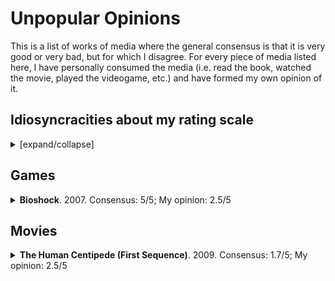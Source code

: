 # Unpopular Opinions

This is a list of works of media where the general consensus is that it is very good or very bad, but for which I disagree. For every piece of media listed here, I have personally consumed the media (i.e. read the book, watched the movie, played the videogame, etc.) and have formed my own opinion of it.


## Idiosyncracities about my rating scale

<details>
  <summary>[expand/collapse]</summary>

Many reviewers online use a very skewed rating system. Some video game review sites are notorious for having "8 out of 10" be the worst score they've give nout and "9.5 out of 10" be their highest, for example. I think review scores are more useful if they are normally distributed. I'm assuming axiomatically that the quality of the works of media out there is distributed normally, and so it would be "good" if the review scores were also distributed the same way so as to reflect the quality of the work as closely as possible.

Internally, I like to review things in terms of standard deviations, where a score of 0 means an average piece of work, a score of -1 means a somewhat below average piece of work, a score of -2 means a significantly below average piece of work, a score of 1 means a somewhat above average piece of work, and a score of 2 means a significantly above average piece of work. I find that if I just directly report these scores, people misunderstand what it means (for example, they might think a score of 0 means that I think the work is bad). So instead, I translate this score into a 1 to 5 scale, by basically mapping -2 to 1, -1 to 2, 0 to 3, 1 to 4 and 2 to 5. I.e. the score I report on this site is (essentially) their standard deviation plus three.
  
Works of media that are below or above 2 standard deviations from the mean are rare enough that I can just map them to 1 or 5 respectively to get the message across without too much loss of information.
  
Based on [the analysis performed by a data scientist](https://www.freecodecamp.org/news/whose-reviews-should-you-trust-imdb-rotten-tomatoes-metacritic-or-fandango-7d1010c6cf19/), IMDB is slightly skewed towards positive, Fandango is strongly skewed towards positive, MetaCritic is pretty normally distributed, and Rotten Tomatoes is uniformly distributed. Since my rating system is normally distributed, I will report scores from MetaCritic when reporting what the general consensus opinion is on a work so that the two rating systems are most easily comparable.
</details>

## Games

<details>
  <summary><b>Bioshock</b>. 2007. Consensus: 5/5; My opinion: 2.5/5</summary>
  
  I found this game to be pretty mediocre. Not bad per say, but definitely not deserving of the praise it seems to get. The graphics were below average for 2007 (which also had S.T.A.L.K.E.R.: Shadow of Chernobyl, Portal, Half-Life 2: Episode Two, Crysis). The gameplay was pretty much bog standard except for the "innovation" of the resurrection pods that let you almost instantly get back into the action -- but if anything, I felt like that removed a lot of the tension in the game, and encouraged a playstyle where you just erode away at the enemies, instead of having to think tactically how to approach each encounter.
  
  I admit that I did not foresee the "twist ending", but I did not find it particularly interesting either. To be fair, not many games tackled the topic before Bioshock. Metal Gear Solid 2 from 2001 did (and was just generally more fun to play). But a couple of games have tackled the topic since and done a better job of it (and were also more fun), such as The Stanley Parable from 2013.
</details>



## Movies

<details>
  <summary><b>The Human Centipede (First Sequence)</b>. 2009. Consensus: 1.7/5; My opinion: 2.5/5</summary>
  
This movie is a pretty average thriller with body horror elements. It's not clear to me why it got as many bad reviews as it did. My suspicion is that the premise (of sewing people's mouths to other people's anuses) was disturbing enough that many reviews wished to socially punish the movie (or signal that they wish to socially punish the movie) by giving it a significantly lower rating than it deserves.
  
Note that when discussing the topic of this film, people like to quote Roger Ebert as saying "I am required to award stars to movies I review. This time, I refuse to do it. The star rating system is unsuited to this film. Is the movie good? Is it bad? Does it matter? It is what it is and occupies a world where the stars don't shine." in an attempt to push the narrative that the movie is so bad, Ebert refused to give it a star review, that the movie was beneath even 0 stars. However, I think this is a misrpresentation of [Ebert's review](https://www.rogerebert.com/reviews/the-human-centipede-2010), which also contains the following:

> And yet within Six \[the director of the movie\], there stirs the soul of a dark artist. He treats his material with utter seriousness; there's none of the jokey undertone of a classic Hammer horror film like “Scream … and Scream Again” (1970), in which every time the victim awoke, another limb had been amputated. That one starred the all-star trio of Vincent Price, Christopher Lee and Peter Cushing, and you could see they were having fun. Dieter Laser, who plays Dr. Heiter, takes the role with relentless sincerity. This is his 63rd acting role, but, poor guy, is seemingly the one he was born to play.
>
> [...]
>
> I have long attempted to take a generic approach. In other words, is a film true to its genre and does it deliver what its audiences presumably expect? “The Human Centipede” scores high on this scale. It is depraved and disgusting enough to satisfy the most demanding midnight movie fan. And it's not simply an exploitation film.
>
> The director makes, for example, effective use of the antiseptic interior of Heiter's labyrinthine home. Doors and corridors lead nowhere and anywhere. In a scene where the police come calling, Six wisely has Heiter almost encourage their suspicions. And there is a scene toward the end, as the Human Centipede attempts escape, that's so piteous, it transcends horror and approaches tragedy.
  
I read this as him largely agreeing with my take: it's delivers exactly what you would want for its genre, and the director and cast did their jobs seriously, with an intent to make this a good movie. It didn't end up being a great movie, but it didn't end up being a bad one either. It's simply an average movie with an unusual premise.
  
Many of the criticisms of the movie are apt: the pacing of the scenes is pretty meh. The characters are idiotic and don't escape when they have the chance. The writing isn't particularly witty or intelligent. But that's precisely how most thrillers are, which is why this movie deserves an average score, not a low score.
  
Note that if you're specifically into body horror porn or corprophilia, then this movie will likely disappoint you, because there isn't much of that content there. The person in the front segment *says* they need to poop, and the person in the middle segment sobs and moans in disgust, but you don't actually *see* anything happen. It's all left your imagination. It certainly did not come off as a sexploitation film, nor a pornographic one. The sewn-together characters are topless (they wore some sort of boxer-short/briefs hybrid to cover their bottoms), but the camera angles were such that there was never a nipple visible. If you ignore the context and just consider what body parts were visible, this could easily have been a PG13 film.
</details>
